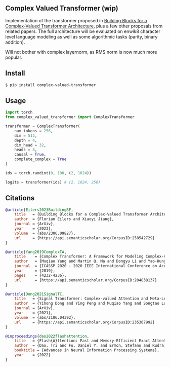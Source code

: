 ## Complex Valued Transformer (wip)

Implementation of the transformer proposed in <a href="https://arxiv.org/abs/2306.09827">Building Blocks for a Complex-Valued Transformer Architecture</a>, plus a few other proposals from related papers. The full architecture will be evaluated on enwik8 character level language modeling as well as some algorithmic tasks (parity, binary addition).

Will not bother with complex layernorm, as RMS norm is now much more popular.

## Install

```bash
$ pip install complex-valued-transformer
```

## Usage

```python
import torch
from complex_valued_transformer import ComplexTransformer

transformer = ComplexTransformer(
    num_tokens = 256,
    dim = 512,
    depth = 4,
    dim_head = 32,
    heads = 8,
    causal = True,
    complete_complex = True
)

ids = torch.randint(0, 100, (2, 1024))

logits = transformer(ids) # (2, 1024, 256)
```

## Citations

```bibtex
@article{Eilers2023BuildingBF,
    title   = {Building Blocks for a Complex-Valued Transformer Architecture},
    author  = {Florian Eilers and Xiaoyi Jiang},
    journal = {ArXiv},
    year    = {2023},
    volume  = {abs/2306.09827},
    url     = {https://api.semanticscholar.org/CorpusID:258542729}
}
```

```bibtex
@article{Yang2019ComplexTA,
    title    = {Complex Transformer: A Framework for Modeling Complex-Valued Sequence},
    author   = {Muqiao Yang and Martin Q. Ma and Dongyu Li and Yao-Hung Hubert Tsai and Ruslan Salakhutdinov},
    journal  = {ICASSP 2020 - 2020 IEEE International Conference on Acoustics, Speech and Signal Processing (ICASSP)},
    year     = {2019},
    pages    = {4232-4236},
    url      = {https://api.semanticscholar.org/CorpusID:204838137}
}
```

```bibtex
@article{Dong2021SignalTC,
    title   = {Signal Transformer: Complex-valued Attention and Meta-Learning for Signal Recognition},
    author  = {Yihong Dong and Ying Peng and Muqiao Yang and Songtao Lu and Qingjiang Shi},
    journal = {ArXiv},
    year    = {2021},
    volume  = {abs/2106.04392},
    url     = {https://api.semanticscholar.org/CorpusID:235367992}
}
```

```bibtex
@inproceedings{dao2022flashattention,
    title   = {Flash{A}ttention: Fast and Memory-Efficient Exact Attention with {IO}-Awareness},
    author  = {Dao, Tri and Fu, Daniel Y. and Ermon, Stefano and Rudra, Atri and R{\'e}, Christopher},
    booktitle = {Advances in Neural Information Processing Systems},
    year    = {2022}
}
```
